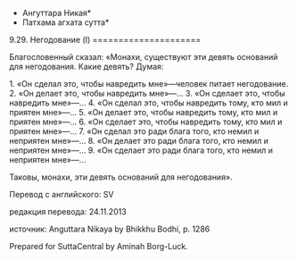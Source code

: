 * Ангуттара Никая*
* Патхама агхата сутта*

9\.29\. Негодование \(I\)
\=\=\=\=\=\=\=\=\=\=\=\=\=\=\=\=\=\=\=\=\=

Благословенный сказал: «Монахи, существуют эти девять оснований для негодования\. Какие девять? Думая:

1\. «Он сделал это, чтобы навредить мне»—человек питает негодование\.
2\. «Он делает это, чтобы навредить мне»—…
3\. «Он сделает это, чтобы навредить мне»—…
4\. «Он сделал это, чтобы навредить тому, кто мил и приятен мне»—…
5\. «Он делает это, чтобы навредить тому, кто мил и приятен мне»—…
6\. «Он сделает это, чтобы навредить тому, кто мил и приятен мне»—…
7\. «Он сделал это ради блага того, кто немил и неприятен мне»—…
8\. «Он делает это ради блага того, кто немил и неприятен мне»—…
9\. «Он сделает это ради блага того, кто немил и неприятен мне»—…

Таковы, монахи, эти девять оснований для негодования»\.

Перевод с английского: SV

редакция перевода: 24\.11\.2013

источник: Anguttara Nikaya by Bhikkhu Bodhi, p\. 1286

Prepared for SuttaCentral by Aminah Borg\-Luck\.